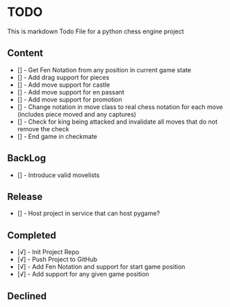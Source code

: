 <!-- Option + v => √  === completed task -->
<!-- Option + 1 => ¡  === in-progress task -->
<!-- Option + 5 = ∞   === declined task -->

# TODO

This is markdown Todo File for a python chess engine project

## Content

- [] - Get Fen Notation from any position in current game state
- [] - Add drag support for pieces
- [] - Add move support for castle
- [] - Add move support for en passant
- [] - Add move support for promotion
- [] - Change notation in move class to real chess notation for each move (includes piece moved and any captures)
- [] - Check for king being attacked and invalidate all moves that do not remove the check
- [] - End game in checkmate

## BackLog

- [] - Introduce valid movelists

## Release

- [] - Host project in service that can host pygame?

## Completed

- [√] - Init Project Repo
- [√] - Push Project to GitHub
- [√] - Add Fen Notation and support for start game position
- [√] - Add support for any given game position

## Declined
